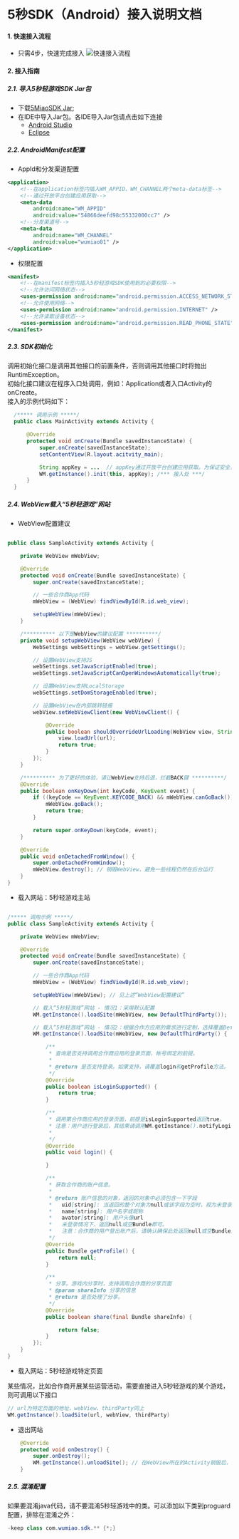 # 5秒SDK（Android）接入说明文档

#### 1. 快速接入流程
* 只需4步，快速完成接入
![快速接入流程][quick-import]

#### 2. 接入指南
##### 2.1. 导入5秒轻游戏SDK Jar包
  * 下载[5MiaoSDK Jar][sdk-jar];
  * 在IDE中导入Jar包。各IDE导入Jar包请点击如下连接
    * [Android Studio][android-studio]
    * [Eclipse][eclipse]

##### 2.2. AndroidManifest配置

* AppId和分发渠道配置

```xml
<application>
    <!--在application标签内插入WM_APPID、WM_CHANNEL两个meta-data标签-->
    <!--通过开放平台创建应用获取-->
    <meta-data
        android:name="WM_APPID"
        android:value="54866deefd98c55332000cc7" />
    <!--分发渠道号-->
    <meta-data
        android:name="WM_CHANNEL"
        android:value="wumiao01" />
</application>
```

* 权限配置

```xml
<manifest>
    <!--在manifest标签内插入5秒轻游戏SDK使用到的必要权限-->
    <!--允许访问网络状态-->
    <uses-permission android:name="android.permission.ACCESS_NETWORK_STATE" />
    <!--允许使用网络-->
    <uses-permission android:name="android.permission.INTERNET" />
    <!--允许读取设备状态-->
    <uses-permission android:name="android.permission.READ_PHONE_STATE" />
</manifest>
```

##### 2.3. SDK初始化

调用初始化接口是调用其他接口的前置条件，否则调用其他接口时将抛出RuntimException。  
初始化接口建议在程序入口处调用，例如：Application或者入口Activity的onCreate。  
接入的示例代码如下：

```java
  /***** 调用示例 *****/
  public class MainActivity extends Activity {

      @Override
      protected void onCreate(Bundle savedInstanceState) {
          super.onCreate(savedInstanceState);
          setContentView(R.layout.acitvity_main);

          String appKey = ...  // appKey通过开放平台创建应用获取。为保证安全，建议将appKey存到合作商服务器。
          WM.getInstance().init(this, appKey); /*** 接入处 ***/
      }
  }
```

##### 2.4. WebView载入“5秒轻游戏”网站

* WebView配置建议

```java

public class SampleActivity extends Activity {

    private WebView mWebView;

    @Override
    protected void onCreate(Bundle savedInstanceState) {
        super.onCreate(savedInstanceState);

        // 一些合作商App代码
        mWebView = (WebView) findViewById(R.id.web_view);

        setupWebView(mWebView);
    }

    /********** 以下是WebView的建议配置 **********/
    private void setupWebView(WebView webView) {
        WebSettings webSettings = webView.getSettings();

        // 设置WebView支持JS
        webSettings.setJavaScriptEnabled(true);
        webSettings.setJavaScriptCanOpenWindowsAutomatically(true);

        // 设置WebView支持LocalStorage
        webSettings.setDomStorageEnabled(true);

        // 设置WebView在内部跳转链接
        webView.setWebViewClient(new WebViewClient() {

            @Override
            public boolean shouldOverrideUrlLoading(WebView view, String url) {
                view.loadUrl(url);
                return true;
            }
        });
    }

    /********** 为了更好的体验，请让WebView支持后退，拦截BACK键 **********/
    @Override
    public boolean onKeyDown(int keyCode, KeyEvent event) {
        if ((keyCode == KeyEvent.KEYCODE_BACK) && mWebView.canGoBack()) {
            mWebView.goBack();
            return true;
        }

        return super.onKeyDown(keyCode, event);
    }

    @Override
    public void onDetachedFromWindow() {
        super.onDetachedFromWindow();
        mWebView.destroy(); // 销毁WebView，避免一些线程仍然在后台运行
    }
}

```

* 载入网站：5秒轻游戏主站

```java

/***** 调用示例 *****/
public class SampleActivity extends Activity {

    private WebView mWebView;

    @Override
    protected void onCreate(Bundle savedInstanceState) {
        super.onCreate(savedInstanceState);

        // 一些合作商App代码
        mWebView = (WebView) findViewById(R.id.web_view);

        setupWebView(mWebView); // 见上述“WebView配置建议”

        // 载入“5秒轻游戏”网站 - 情况1：采用默认配置
        WM.getInstance().loadSite(mWebView, new DefaultThirdParty());

        // 载入“5秒轻游戏”网站 - 情况2：根据合作方应用的需求进行定制，选择覆盖DefaultThirdParty的对应方法即可
        WM.getInstance().loadSite(mWebView, new DefaultThirdParty() {

            /**
             * 查询是否支持调用合作商应用的登录页面，帐号绑定的前提。
             *
             * @return 是否支持登录。如果支持，请覆盖login和getProfile方法。
             */
            @Override
            public boolean isLoginSupported() {
                return true;
            }

            /**
             * 调用第合作商应用的登录页面，前提是isLoginSupported返回true。
             * 注意：用户进行登录后，其结果请调用WM.getInstance().notifyLoginResult()通知SDK，以便刷新5秒轻游戏的登录状态
             *
             */
            @Override
            public void login() {

            }

   			/**
   			 * 获取合作商的账户信息。
   			 *
   			 * @return 账户信息的对象，返回的对象中必须包含一下字段
   			 *   uid[string]: 当返回的整个对象为null或该字段为空时，视为未登录
   			 *   name[string]: 用户名字或昵称
   			 *   avator[string]: 用户头像url
   			 *   未登录情况下，返回null或空Bundle即可。
   			 *   注意：合作商的用户登出账户后，请确认确保此处返回null或空Bundle。
   			 */
            @Override
            public Bundle getProfile() {
                return null;
            }

            /**
             * 分享。游戏内分享时，支持调用合作商的分享页面
             * @param shareInfo 分享的信息
             * @return 是否处理了分享。
             */
            @Override
            public boolean share(final Bundle shareInfo) {

                return false;
            }
        });
    }
}

```

* 载入网站：5秒轻游戏特定页面

某些情况，比如合作商开展某些运营活动，需要直接进入5秒轻游戏的某个游戏，则可调用以下接口

```java
// url为特定页面的地址，webView、thirdParty同上
WM.getInstance().loadSite(url, webView, thirdParty)
```

* 退出网站

```java
    @Override
    protected void onDestroy() {
        super.onDestroy();
        WM.getInstance().unloadSite(); // 在WebView所在的Activity销毁后，退出网站
    }
```

##### 2.5. 混淆配置
如果要混淆java代码，请不要混淆5秒轻游戏中的类。可以添加以下类到proguard配置，排除在混淆之外：
```java
-keep class com.wumiao.sdk.** {*;}
```

[quick-import]: README/quick-import.png "快速接入"
[sdk-jar]: https://github.com/FishballInteractive/5MiaoSDK-Android/tree/master/lib/
[android-studio]: http://www.cnblogs.com/neozhu/p/3458759.html
[eclipse]: http://jingyan.baidu.com/article/466506580baf2ef549e5f8e8.html
